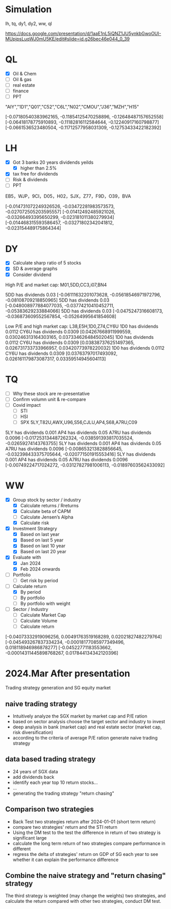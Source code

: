 # Simulation

lh, tq, dy1, dy2, ww, ql

https://docs.google.com/presentation/d/1aaE1nL5iQNZ1JU5ynkbGwoOUI-MUpjpsLuqWJ0mU5KE/edit#slide=id.g26bec46e044_0_39

# QL

- [x] Oil & Chem
- [ ] Oil & gas
- [ ] real estate
- [ ] finance
- [ ] PPT

"AIY","1D1","Q01","C52","C6L","N02","CMOU","J36","MZH","H15"

[-0.07180540383962165, -0.11854125470258896, -0.12648487157652558]
[-0.06418178775910893, -0.11182816112584644, -0.12240917160798877]
[-0.0661536523480504, -0.11712577958031309, -0.12753433422182392]

# LH

- [x] Got 3 banks 20 years dividends yeilds
  - [x] higher than 2.5%
- [x] tax free for dividends
- [ ] Risk & dividends
- [ ] PPT

EB5，WJP，9CI，D05，H02，SJX，Z77，F9D，O39，BVA

[-0.014731072249326526, -0.03472281983573573, -0.027072505203595557]
[-0.01412492485921026, -0.03266493395650299, -0.023181011380279934]
[-0.014468315593586457, -0.03271802342041812, -0.023154489175864344]

# DY

- [x] Calculate sharp ratio of 5 stocks
- [x] SD & average graphs
- [x] Consider dividend

High P/E and market cap: M01,5DD,CC3,i07,BN4

5DD has dividends 0.03
[-0.06111632201073628, -0.05618546971972796, -0.08108709218850965]
5DD has dividends 0.03
[-0.048008977884077035, -0.03774210410452711, -0.05383629233884066]
5DD has dividends 0.03
[-0.0475247316608173, -0.036873609552567854, -0.05264995641854608]

Low P/E and high market cap: L38,E5H,1D0,Z74,CY6U
1D0 has dividends 0.0112
CY6U has dividends 0.0309
[0.04267668911999559, 0.030246313164303165, 0.037334626484502045]
1D0 has dividends 0.0112
CY6U has dividends 0.0309
[0.038387376251497365, 0.026731733733966957, 0.03420773978220032]
1D0 has dividends 0.0112
CY6U has dividends 0.0309
[0.03763797017493092, 0.026161179873087317, 0.03359514945604113]

# TQ

- [ ] Why these stock are re-presentative
- [ ] Confirm volumn unit & re-compare
- [ ] Covid impact
  - [ ] STI
  - [ ] HSI
  - [ ] SPX
        5LY,T82U,AWX,U96,S56,CJLU,AP4,S68,A7RU,C09

5LY has dividends 0.001
AP4 has dividends 0.05
A7RU has dividends 0.0096
[-0.017253134487262324, -0.038591393817035524, -0.02659274143763755]
5LY has dividends 0.001
AP4 has dividends 0.05
A7RU has dividends 0.0096
[-0.008653213828856645, -0.032398433375705644, -0.020771501915553416]
5LY has dividends 0.001
AP4 has dividends 0.05
A7RU has dividends 0.0096
[-0.00749224717024272, -0.03127827981006113, -0.01897603562433092]

# WW

- [x] Group stock by sector / industry
  - [x] Calculate returns / Rreturns
  - [x] Calculate beta of CAPM
  - [ ] Calculate Jensen’s Alpha
  - [x] Calculate risk
- [x] Investment Strategry
  - [x] Based on last year
  - [x] Based on last 5 year
  - [x] Based on last 10 year
  - [x] Based on last 20 year
- [x] Evaluate with
  - [x] Jan 2024
  - [x] Feb 2024 onwards
- [ ] Portfolio
  - [ ] Get risk by period
- [ ] Calculate return
  - [x] By period
  - [ ] By portfolio
  - [ ] By portfolio with weight
- [ ] Sector / Industry
  - [ ] Calculate Market Cap
  - [ ] Calculate Volume
  - [ ] Calculate return

[-0.04073332919096256, 0.00491763519168289, 0.02021827482279764]
[-0.045493267837334234, -0.00018177085977349496, 0.018118946986878277]
[-0.04522771183553662, -0.00014311445898768267, 0.017844134342120396]

# 2024.Mar After presentation

Trading strategy generation and SG equity market

## naive trading strategy

- Intuitively analyze the SGX market by market cap and P/E ration
- based on sector analysis choose the target sector and industry to invest
- deep analysis in bank (market cap) and real estate sector (market cap, risk diversification)
- according to the criteria of average P/E ration generate naive trading strategy

## data based trading strategy

- 24 years of SGX data
- add dividends back
- identify each year top 10 return stocks...
- ...
- generating the trading strategy "return chasing"

## Comparison two strategies

- Back Test two strategies return after 2024-01-01 (short term return)
- compare two strategies' return and the STI return
- Using the DM test to the test the difference in return of two strategy is significant large
- calculate the long term return of two strategies compare performance in different
- regress the delta of strategies' return on GDP of SG each year to see whether it can explain the performance difference

## Combine the naive strategy and "return chasing" strategy

The third strategy is weighted (may change the weights) two strategies, and calculate the return
compared with other two strategies, conduct DM test.
